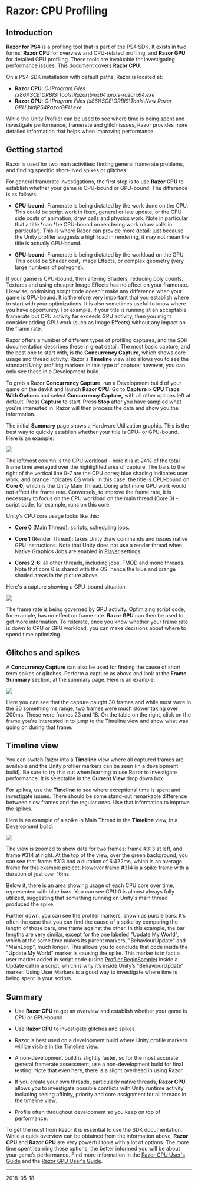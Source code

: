 # Razor: CPU Profiling

## Introduction

__Razor for PS4__ is a profiling tool that is part of the PS4 SDK. It exists in two forms: __Razor CPU__ for overview and CPU-related profiling, and __Razor GPU__ for detailed GPU profiling. These tools are invaluable for investigating performance issues. This document covers __Razor CPU__.

On a PS4 SDK installation with default paths, Razor is located at:

* __Razor CPU__: _C:\Program Files (x86)\SCE\ORBIS\Tools\Razor\binx64\orbis-razorx64.exe_
* __Razor GPU__: _C:\Program Files (x86)\SCE\ORBIS\Tools\New Razor GPU\bin\PS4RazorGPU.exe_

While the [Unity Profiler](https://docs.unity3d.com/Manual/Profiler.html) can be used to see where time is being spent and investigate performance, framerate and glitch issues, Razor provides more detailed information that helps when improving performance.

## Getting started

Razor is used for two main activities: finding general framerate problems, and finding specific short-lived spikes or glitches.

For general framerate investigations, the first step is to use __Razor CPU__ to establish whether your game is CPU-bound or GPU-bound. The difference is as follows:

* __CPU-bound__: Framerate is being dictated by the work done on the CPU. This could be script work in fixed, general or late update, or the CPU side costs of animation, draw calls and physics work. Note in particular that a title *can *be CPU-bound on rendering work (draw calls in particular). This is where Razor can provide more detail: just because the Unity profiler suggests a high load in rendering, it may not mean the title is actually GPU-bound.

* __GPU-bound__: Framerate is being dictated by the workload on the GPU. This could be Shader cost, Image Effects, or complex geometry (very large numbers of polygons).

If your game is CPU-bound, then altering Shaders, reducing poly counts, Textures and using cheaper Image Effects has no effect on your framerate. Likewise, optimising script code doesn't make any difference when your game is GPU-bound. It is therefore very important that you establish where to start with your optimizations. It is also sometimes useful to know where you have opportunity. For example, if your title is running at an acceptable framerate but CPU activity far exceeds GPU activity, then you might consider adding GPU work (such as Image Effects) without any impact on the frame rate.

Razor offers a number of different types of profiling captures, and the SDK documentation describes these in great detail. The most basic capture, and the best one to start with, is the __Concurrency Capture__, which shows core usage and thread activity. Razor's __Timeline__ view also allows you to see the standard Unity profiling markers in this type of capture; however, you can only see these in a Development build.

To grab a Razor __Concurrency Capture__, run a Development build of your game on the devkit and launch __Razor CPU__. Go to __Capture__ > __CPU Trace With Options__ and select __Concurrency Capture,__ with all other options left at default. Press __Capture__ to start. Press __Stop__ after you have sampled what you're interested in. Razor will then process the data and show you the information.

The initial __Summary__ page shows a Hardware Utilization graphic. This is the best way to quickly establish whether your title is CPU- or GPU-bound. Here is an example:

![](../uploads/Main/PS4ProfilingWithRazor1.png) 

The leftmost column is the GPU workload - here it is at 24% of the total frame time averaged over the highlighted area of capture. The bars to the right of the vertical line 0-7 are the CPU cores; blue shading indicates user work, and orange indicates OS work. In this case, the title is CPU-bound on __Core 0__, which is the Unity Main Thread. Doing a lot more GPU work would not affect the frame rate. Conversely, to improve the frame rate, it is necessary to focus on the CPU workload on the main thread (Core 0) - script code, for example, runs on this core.

Unity’s CPU core usage looks like this:

* __Core 0__ (Main Thread): scripts, scheduling jobs.

* __Core 1__ (Render Thread): takes Unity draw commands and issues native GPU instructions. Note that Unity does not use a render thread when Native Graphics Jobs are enabled in [Player](PS4PlayerSettings) settings.

* __Cores 2-6__: all other threads, including jobs, FMOD and mono threads. Note that core 6 is shared with the OS, hence the blue and orange shaded areas in the picture above.

Here's a capture showing a GPU-bound situation:

![](../uploads/Main/PS4ProfilingWithRazor2.png)

The frame rate is being governed by GPU activity. Optimizing script code, for example, has no effect on frame rate. __Razor GPU__ can then be used to get more information. To reiterate, once you know whether your frame rate is down to CPU or GPU workload, you can make decisions about where to spend time optimizing.

## Glitches and spikes

A __Concurrency Capture__ can also be used for finding the cause of short term spikes or glitches. Perform a capture as above and look at the __Frame Summary__ section, at the summary page. Here is an example:

![](../uploads/Main/PS4ProfilingWithRazor3.png)

Here you can see that the capture caught 30 frames and while most were in the 30 something ms range, two frames were much slower taking over 200ms. These were frames 23 and 18. On the table on the right, click on the frame you're interested in to jump to the Timeline view and show what was going on during that frame. 

## Timeline view

You can switch Razor into a __Timeline__ view where all captured frames are available and the Unity profiler markers can be seen (in a development build). Be sure to try this out when learning to use Razor to investigate performance. It is selectable in the __Current View__ drop down box. 

For spikes, use the __Timeline__ to see where exceptional time is spent and investigate issues. There should be some stand-out remarkable difference between slow frames and the regular ones. Use that information to improve the spikes.

Here is an example of a spike in Main Thread in the __Timeline__ view, in a Development build:

![](../uploads/Main/PS4ProfilingWithRazor4.png)

The view is zoomed to show data for two frames: frame #313 at left, and frame #314 at right. At the top of the view, over the green background, you can see that frame #313 had a duration of 6.422ms, which is an average frame for this example project. However frame #314 is a spike frame with a duration of just over 16ms.

Below it, there is an area showing usage of each CPU core over time, represented with blue bars. You can see CPU 0 is almost always fully utilized, suggesting that something running on Unity's main thread produced the spike.

Further down, you can see the profiler markers, shown as purple bars. It’s often the case that you can find the cause of a spike by comparing the length of those bars, one frame against the other. In this example, the bar lengths are very similar, except for the one labeled "Update My World", which at the same time makes its parent markers, "BehaviourUpdate" and "MainLoop", much longer. This allows you to conclude that code inside the "Update My World" marker is causing the spike. This marker is in fact a user marker added in script code (using [Profiler.BeginSample](https://docs.unity3d.com/ScriptReference/Profiler.BeginSample.html)) inside a Update call in a script, which is why it’s inside Unity’s "BehaviourUpdate" marker. Using User Markers is a good way to investigate where time is being spent in your scripts.

## Summary

* Use __Razor CPU__ to get an overview and establish whether your game is CPU or GPU-bound

* Use __Razor CPU__ to investigate glitches and spikes

* Razor is best used on a development build where Unity profile markers will be visible in the Timeline view.

* A non-development build is slightly faster, so for the most accurate general framerate assessment, use a non-development build for final testing. Note that even here, there is a slight overhead in using Razor.

* If you create your own threads, particularly native threads, __Razor CPU__ allows you to investigate possible conflicts with Unity runtime activity including seeing affinity, priority and core assignment for all threads in the timeline view.

* Profile often throughout development so you keep on top of performance.

To get the most from Razor it is essential to use the SDK documentation. While a quick overview can be obtained from the information above, __Razor CPU__ and __Razor GPU__ are very powerful tools with a lot of options. The more time spent learning those options, the better informed you will be about your game’s performance. Find more information in the [Razor CPU User's Guide](https://ps4.scedev.net/resources/documents/SDK/latest/Razor_CPU-Users_Guide/__document_toc.html) and the [Razor GPU User's Guide](https://ps4.scedev.net/resources/documents/SDK/latest/Razor_GPU-Users_Guide/__document_toc.html).

---

<span class="page-edit"> 2018-05-18  <!-- include IncludeTextAmendPageSomeEdit --></span>